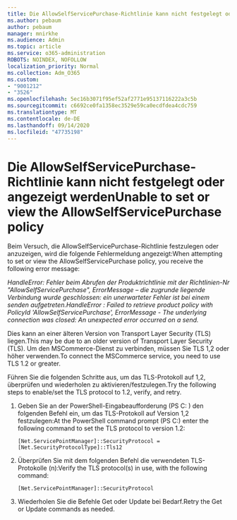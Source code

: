 ```yaml
---
title: Die AllowSelfServicePurchase-Richtlinie kann nicht festgelegt oder angezeigt werden
ms.author: pebaum
author: pebaum
manager: mnirkhe
ms.audience: Admin
ms.topic: article
ms.service: o365-administration
ROBOTS: NOINDEX, NOFOLLOW
localization_priority: Normal
ms.collection: Adm_O365
ms.custom:
- "9001212"
- "3526"
ms.openlocfilehash: 5ec16b3071f95ef52af2771e95137116222a3c5b
ms.sourcegitcommit: c6692ce0fa1358ec3529e59ca0ecdfdea4cdc759
ms.translationtype: MT
ms.contentlocale: de-DE
ms.lasthandoff: 09/14/2020
ms.locfileid: "47735198"
---
```

# <a name="unable-to-set-or-view-the-allowselfservicepurchase-policy"></a><span data-ttu-id="c9d8c-102">Die AllowSelfServicePurchase-Richtlinie kann nicht festgelegt oder angezeigt werden</span><span class="sxs-lookup"><span data-stu-id="c9d8c-102">Unable to set or view the AllowSelfServicePurchase policy</span></span>

<span data-ttu-id="c9d8c-103">Beim Versuch, die AllowSelfServicePurchase-Richtlinie festzulegen oder anzuzeigen, wird die folgende Fehlermeldung angezeigt:</span><span class="sxs-lookup"><span data-stu-id="c9d8c-103">When attempting to set or view the AllowSelfServicePurchase policy, you receive the following error message:</span></span>

<span data-ttu-id="c9d8c-104">*HandleError: Fehler beim Abrufen der Produktrichtlinie mit der Richtlinien-Nr "AllowSelfServicePurchase", ErrorMessage – die zugrunde liegende Verbindung wurde geschlossen: ein unerwarteter Fehler ist bei einem senden aufgetreten.*</span><span class="sxs-lookup"><span data-stu-id="c9d8c-104">*HandleError : Failed to retrieve product policy with PolicyId 'AllowSelfServicePurchase', ErrorMessage - The underlying connection was closed: An unexpected error occurred on a send.*</span></span>

<span data-ttu-id="c9d8c-105">Dies kann an einer älteren Version von Transport Layer Security (TLS) liegen.</span><span class="sxs-lookup"><span data-stu-id="c9d8c-105">This may be due to an older version of Transport Layer Security (TLS).</span></span> <span data-ttu-id="c9d8c-106">Um den MSCommerce-Dienst zu verbinden, müssen Sie TLS 1,2 oder höher verwenden.</span><span class="sxs-lookup"><span data-stu-id="c9d8c-106">To connect the MSCommerce service, you need to use TLS 1.2 or greater.</span></span>  

<span data-ttu-id="c9d8c-107">Führen Sie die folgenden Schritte aus, um das TLS-Protokoll auf 1,2, überprüfen und wiederholen zu aktivieren/festzulegen.</span><span class="sxs-lookup"><span data-stu-id="c9d8c-107">Try the following steps to enable/set the TLS protocol to 1.2, verify, and retry.</span></span>
 1. <span data-ttu-id="c9d8c-108">Geben Sie an der PowerShell-Eingabeaufforderung (PS C: \) den folgenden Befehl ein, um das TLS-Protokoll auf Version 1,2 festzulegen:</span><span class="sxs-lookup"><span data-stu-id="c9d8c-108">At the PowerShell command prompt (PS C:\) enter the following command to set the TLS protocol to version 1.2:</span></span>

    `[Net.ServicePointManager]::SecurityProtocol = [Net.SecurityProtocolType]::Tls12`

2. <span data-ttu-id="c9d8c-109">Überprüfen Sie mit dem folgenden Befehl die verwendeten TLS-Protokolle (n):</span><span class="sxs-lookup"><span data-stu-id="c9d8c-109">Verify the TLS protocol(s) in use, with the following command:</span></span>

    `[Net.ServicePointManager]::SecurityProtocol` 

3. <span data-ttu-id="c9d8c-110">Wiederholen Sie die Befehle Get oder Update bei Bedarf.</span><span class="sxs-lookup"><span data-stu-id="c9d8c-110">Retry the Get or Update commands as needed.</span></span>


